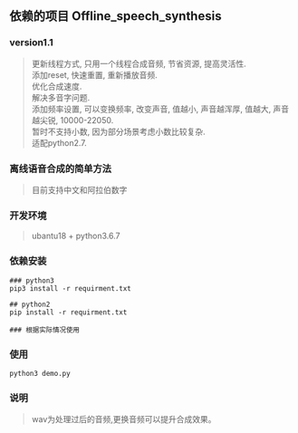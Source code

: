 ## 依赖的项目 Offline_speech_synthesis

### version1.1

> 更新线程方式, 只用一个线程合成音频, 节省资源, 提高灵活性.  
> 添加reset, 快速重置, 重新播放音频.  
> 优化合成速度.  
> 解决多音字问题.  
> 添加频率设置, 可以变换频率, 改变声音, 值越小, 声音越浑厚, 值越大, 声音越尖锐, 10000-22050.  
> 暂时不支持小数, 因为部分场景考虑小数比较复杂.  
> 适配python2.7.  

### 离线语音合成的简单方法

> 目前支持中文和阿拉伯数字  

### 开发环境

> ubantu18 + python3.6.7  

### 依赖安装

```shell
### python3
pip3 install -r requirment.txt   

## python2
pip install -r requirment.txt  

### 根据实际情况使用
```

### 使用

```shell
python3 demo.py   
```

### 说明

> wav为处理过后的音频,更换音频可以提升合成效果。 

